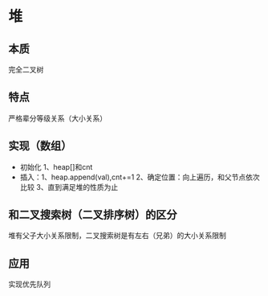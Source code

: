 # 堆
## 本质
完全二叉树
## 特点
严格辈分等级关系（大小关系）
## 实现（数组）
- 初始化 1、heap[]和cnt
- 插入：1、heap.append(val),cnt+=1   2、确定位置：向上遍历，和父节点依次比较     3、直到满足堆的性质为止

## 和二叉搜索树（二叉排序树）的区分
堆有父子大小关系限制，二叉搜索树是有左右（兄弟）的大小关系限制

## 应用
实现优先队列



